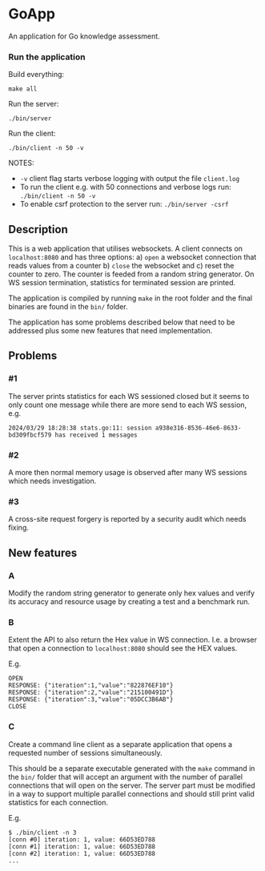 # GoApp

An application for Go knowledge assessment.

### Run the application

Build everything:
```
make all
```
Run the server:
```
./bin/server
```
Run the client:
```
./bin/client -n 50 -v
```

NOTES:
- `-v` client flag starts verbose logging with output the file `client.log`
- To run the client e.g. with 50 connections and verbose logs run: `./bin/client -n 50 -v`
- To enable csrf protection to the server run: `./bin/server -csrf`

## Description

This is a web application that utilises websockets. A client connects on `localhost:8080` and has three options: a) `open` a websocket connection that reads values from a counter b) `close` the websocket and c) reset the counter to zero. The counter is feeded from a random string generator. On WS session termination, statistics for terminated session are printed.

The application is compiled by running `make` in the root folder and the final binaries are found in the `bin/` folder.

The application has some problems described below that need to be addressed plus some new features that need implementation.

## Problems

### #1

The server prints statistics for each WS sessioned closed but it seems to only count one message while there are more send to each WS session, e.g.

```
2024/03/29 18:28:38 stats.go:11: session a938e316-8536-46e6-8633-bd309fbcf579 has received 1 messages
```

### #2

A more then normal memory usage is observed after many WS sessions which needs investigation.

### #3

A cross-site request forgery is reported by a security audit which needs fixing.

## New features

### A

Modify the random string generator to generate only hex values and verify its accuracy and resource usage by creating a test and a benchmark run.

### B

Extent the API to also return the Hex value in WS connection. I.e. a browser that open a connection to `localhost:8080` should see the HEX values.

E.g.

```
OPEN
RESPONSE: {"iteration":1,"value":"822876EF10"}
RESPONSE: {"iteration":2,"value":"215100491D"}
RESPONSE: {"iteration":3,"value":"05DCC3B6AB"}
CLOSE
```

### C

Create a command line client as a separate application that opens a requested number of sessions simultaneously.

This should be a separate executable generated with the `make` command in the `bin/` folder that will accept an argument with the number of parallel connections that will open on the server. The server part must be modified in a way to support multiple parallel connections and should still print valid statistics for each connection.

E.g.

```
$ ./bin/client -n 3
[conn #0] iteration: 1, value: 66D53ED788
[conn #1] iteration: 1, value: 66D53ED788
[conn #2] iteration: 1, value: 66D53ED788
...
```
